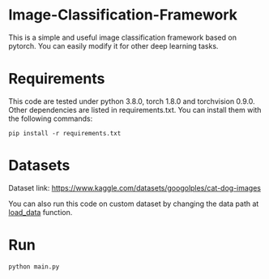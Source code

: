 # Image-Classification-Framework
This is a simple and useful image classification framework based on pytorch. You can easily modify it for other deep learning tasks.

# Requirements
This code are tested under python 3.8.0, torch 1.8.0 and torchvision 0.9.0.
Other dependencies are listed in requirements.txt. You can install them with the following commands:

    pip install -r requirements.txt


# Datasets
Dataset link: https://www.kaggle.com/datasets/googolples/cat-dog-images

You can also run this code on custom dataset by changing the data path at [load_data](https://github.com/Tony3232/Image-Classification-Framework/blob/main/utils.py#:~:text=def-,load_data,-()%3A) function.


# Run

    python main.py

